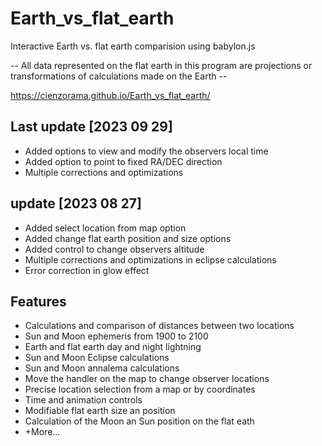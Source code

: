 # Earth_vs_flat_earth
Interactive Earth vs. flat earth comparision using babylon.js

-- All data represented on the flat earth in this program are projections or transformations of calculations made on the Earth --

https://cienzorama.github.io/Earth_vs_flat_earth/

## Last update [2023 09 29]

- Added options to view and modify the observers local time
- Added option to point to fixed RA/DEC direction
- Multiple corrections and optimizations

## update [2023 08 27]

- Added select location from map option
- Added change flat earth position and size options
- Added control to change observers altitude
- Multiple corrections and optimizations in eclipse calculations
- Error correction in glow effect

## Features

- Calculations and comparison of distances between two locations
- Sun and Moon ephemeris from 1900 to 2100
- Earth and flat earth day and night lightning
- Sun and Moon Eclipse calculations
- Sun and Moon annalema calculations
- Move the handler on the map to change observer locations
- Precise location selection from a map or by coordinates
- Time and animation controls
- Modifiable flat earth size an position
- Calculation of the Moon an Sun position on the flat eath
- +More...


